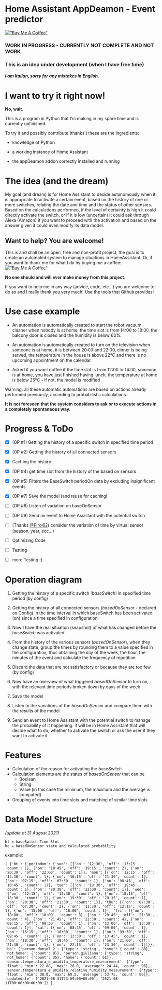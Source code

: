 # Home Assistant AppDeamon  - Event predictor

[!["Buy Me A Coffee"](https://www.buymeacoffee.com/assets/img/custom_images/orange_img.png)](https://www.buymeacoffee.com/dadaloop82)

### **WORK IN PROGRESS - CURRENTLY NOT COMPLETE AND NOT WORK**
### This is an idea under development (when I have free time)
#### *I am Italian, sorry for any mistakes in English.*

# I want to try it right now!
**No, wait.**

This is a program in Python that I'm making in my spare time and is currently unfinished.

To try it and possibly contribute (thanks!) these are the ingredients:

- knowledge of Python

- a working instance of Home Assistant
- the appDeamon addon correctly installed and running 

# The idea (and the dream)
My goal (and dream) is for Home Assistant to decide autonomously when it is appropriate to activate a certain event, based on the history of one or more switches, relating the date and time and the status of other sensors.
Based on the calculations performed, if the level of certainty is high it could directly activate the switch, or if it is low (uncertain) it could ask through Alexa (Amazon) if you want to proceed with the activation and based on the answer given it could even modify its data model.

## Want to help? You are welcome!
This is and shall be an open, free and non-profit project; the goal is to create an automated system to manage situations in HomeAssistant.
Or, if you want to thank me for what I do by buying me a coffee:
[!["Buy Me A Coffee"](https://www.buymeacoffee.com/assets/img/custom_images/orange_img.png)](https://www.buymeacoffee.com/dadaloop82)

**No one should and will ever make money from this project**.

If you want to help me in any way (advice, code, etc...) you are welcome to do so and I really thank you very much!
Use the tools that Github provides!


# Use case example

- An automation is automatically created to start the robot vacuum cleaner when nobody is at home, the time slot is from 14:00 to 18:00, the balcony door is closed and the humidity is below 60%.

- An automation is automatically created to turn on the television when someone is at home, it is between 20:00 and 22:00, dinner is being served, the temperature in the house is above 22°C and there is no upcoming appointment on the calendar.

- Asked if you want coffee if the time slot is from 12:00 to 14:00, someone is at home, you have just finished having lunch, the temperature at home is below 25°C - if not, the model is modified 

Warning: all these automatic automations are based on actions already performed previously, according to probabilistic calculations. 

**It is not foreseen that the system considers to ask or to execute actions in a completely spontaneous way.**

# Progress & ToDo

- [x] (OP #1) Getting the history of a specific switch in specified time period 
- [x] (OP #2) Getting the history of all connected sensors 
- [x] Caching the history
- [x] (OP #4) get time slot from the history of the based on sensors
- [x] (OP #5) Filters the BaseSwitch periodOn data by excluding insignificant events
- [x] (OP #7) Save the model (and reuse for caching)
- [ ] (OP #8) Listen of variation on baseOnSensor
- [ ] (OP #9) Send an event to Home Assistant with the potential switch

- [ ] (Thanks [@Pirol62](https://github.com/dadaloop82/HASS_AppDeamon_SwitchPredictor/issues/1)) consider the variation of time by virtual sensor (season, year, ecc...)

- [ ] Optimizing Code
- [ ] Testing
- [ ] more Testing :)

# Operation diagram

1. Getting the history of a specific switch (*baseSwitch*) in specified time period (by config)

2. Getting the history of all connected sensors (*basedOnSensor* - declared on Config) in the time interval in which baseSwitch has been activated (on) since a time specified in configuration
3. Now I have the real situation (snapshot) of what has changed before the *baseSwitch* was activated
4. From the history of the various sensors (*basedOnSensor*), when they change state, group the times by rounding them to a value specified in the configuration, thus obtaining the day of the week, the hour, the minutes of the event and calculate the frequency of repetition
5. Discard the data that are not satisfactory or because they are too few (by config)
6. Now have an overview of what triggered *basedOnSensor* to turn on, with the relevant time periods broken down by days of the week
7. Save the model
8. Listen to the variations of the *basedOnSensor* and compare them with the results of the model
9. Send an event to Home Assistant with the potential switch to manage the probability of it happening. It will be in Home Assistant that will decide what to do, whether to activate the switch or ask the user if they want to activate it.

# Features

- Calculation of the reason for activating the *baseSwitch*
- Calculation elements are the states of *basedOnSensor* that can be
    - Boolean
    - String
    - Value (in this case the minimum, the maximum and the average is computed) 
- Grouping of events into time slots and matching of similar time slots


# Data Model Structure
*(update at 31 August 2021)*



    bt = baseSwitch Time Slot
    bo = basedOnSensor state and calculated probability



example:

```
[ {'bt': {'periodon': {'sun': [{'on': '12:30', 'off': '13:15', 'count': 1}, {'on': '18:45', 'off': '19:15', 'count': 2}, {'on': '20:30', 'off': '22:00', 'count': 1}], 'mon': [{'on': '12:15', 'off': '12:30', 'count': 1}, {'on': '16:15', 'off': '21:30', 'count': 1}, {'on': '07:15', 'off': '07:30', 'count': 1}, {'on': '08:45', 'off': '10:45', 'count': 1}], 'tue': [{'on': '19:30', 'off': '19:45', 'count': 1}, {'on': '20:30', 'off': '22:00', 'count': 1}], 'wed': [{'on': '12:15', 'off': '12:30', 'count': 1}, {'on': '18:15', 'off': '18:30', 'count': 1}, {'on': '19:30', 'off': '20:15', 'count': 1}, {'on': '20:30', 'off': '21:30', 'count': 1}], 'thu': [{'on': '07:30', 'off': '07:30', 'count': 2}, {'on': '11:30', 'off': '12:15', 'count': 1}, {'on': '15:00', 'off': '18:00', 'count': 1}], 'fri': [{'on': '18:00', 'off': '18:00', 'count': 3}, {'on': '20:45', 'off': '21:30', 'count': 4}, {'on': '21:45', 'off': '22:30', 'count': 4}, {'on': '09:15', 'off': '09:30', 'count': 1}, {'on': '13:00', 'off': '13:30', 'count': 1}], 'sat': [{'on': '08:45', 'off': '09:00', 'count': 1}, {'on': '16:15', 'off': '18:00', 'count': 1}, {'on': '09:30', 'off': '09:45', 'count': 1}, {'on': '13:30', 'off': '13:45', 'count': 1}, {'on': '18:30', 'off': '18:45', 'count': 1}, {'on': '21:00', 'off': '21:30', 'count': 1}, {'on': '22:15', 'off': '23:30', 'count': 1}]}}, 'bo': {'person.daniel_2': {'type': 'string', 'home': {'count': 88}, 'not_home': {'count': 8}}, 'person.giuliana': {'type': 'string', 'not_home': {'count': 35}, 'home': {'count': 61}}, 'sensor.temperatura_e_umidita_temperature_measurement': {'type': 'float', 'min': 22.88, 'max': 26.0, 'average': 24.44, 'count': 96}, 'sensor.temperatura_e_umidita_relative_humidity_measurement': {'type': 'float', 'min': 38.0, 'max': 69.5, 'average': 53.75, 'count': 96}}, 'updatedate': ['2021-08-31T23:59:00+00:00', '2021-08-11T00:00:00+00:00']} ]
```
